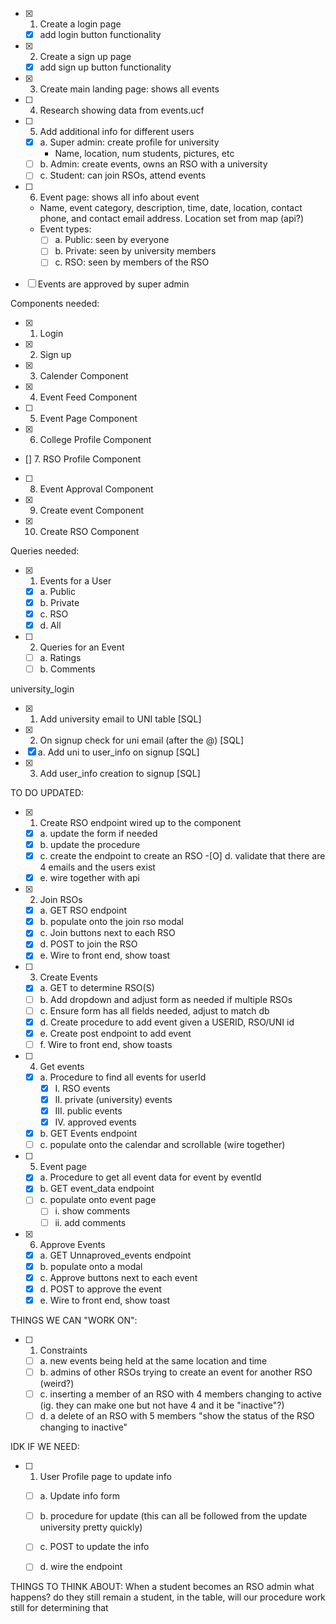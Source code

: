 - [x] 1. Create a login page
  - [x] add login button functionality
- [x] 2. Create a sign up page
  - [x] add sign up button functionality
- [x] 3. Create main landing page: shows all events
- [ ] 4. Research showing data from events.ucf
- [ ] 5. Add additional info for different users
  - [X] a. Super admin: create profile for university
    - Name, location, num students, pictures, etc
  - [ ] b. Admin: create events, owns an RSO with a university
  - [ ] c. Student: can join RSOs, attend events
- [ ] 6. Event page: shows all info about event

  - Name, event category, description, time, date, location, contact phone, and contact email address. Location set from map (api?)
  - Event types:
    - [ ] a. Public: seen by everyone
    - [ ] b. Private: seen by university members
    - [ ] c. RSO: seen by members of the RSO

- [ ] Events are approved by super admin

Components needed:

- [x] 1. Login
- [x] 2. Sign up
- [x] 3. Calender Component
- [x] 4. Event Feed Component
- [ ] 5. Event Page Component
- [x] 6. College Profile Component
- [] 7. RSO Profile Component
- [ ] 8. Event Approval Component
- [x] 9. Create event Component
- [x] 10. Create RSO Component

Queries needed:

- [x] 1. Events for a User
  - [x] a. Public
  - [x] b. Private
  - [x] c. RSO
  - [x] d. All
- [ ] 2. Queries for an Event
  - [ ] a. Ratings
  - [ ] b. Comments

university_login
- [x] 1. Add university email to UNI table [SQL]
- [x] 2. On signup check for uni email (after the @) [SQL]
-   [x] a. Add uni to user_info on signup [SQL]
- [x] 3. Add user_info creation to signup [SQL]


TO DO UPDATED:
- [X] 1. Create RSO endpoint wired up to the component
  -[X] a. update the form if needed
  -[x] b. update the procedure
  -[X] c. create the endpoint to create an RSO
  -[O] d. validate that there are 4 emails and the users exist
  -[X] e. wire together with api

- [X] 2. Join RSOs
  -[X] a. GET RSO endpoint
  -[X] b. populate onto the join rso modal
  -[X] c. Join buttons next to each RSO
  -[X] d. POST to join the RSO
  -[X] e. Wire to front end, show toast

- [ ] 3. Create Events
  -[X] a. GET to determine RSO(S)
  -[ ] b. Add dropdown and adjust form as needed if multiple RSOs
  -[ ] c. Ensure form has all fields needed, adjust to match db
  -[X] d. Create procedure to add event given a USERID, RSO/UNI id
  -[X] e. Create post endpoint to add event
  -[ ] f. Wire to front end, show toasts

- [ ] 4. Get events
  -[X] a. Procedure to find all events for userId
    -[X] I. RSO events
    -[X] II. private (university) events
    -[X] III. public events
    -[X] IV. approved events
  -[X] b. GET Events endpoint
  -[ ] c. populate onto the calendar and scrollable (wire together)

- [ ] 5. Event page
  -[X] a. Procedure to get all event data for event by eventId
  -[X] b. GET event_data endpoint
  -[ ] c. populate onto event page
    -[ ] i. show comments
    -[ ] ii. add comments

- [X] 6. Approve Events
  -[X] a. GET Unnaproved_events endpoint
  -[X] b. populate onto a modal
  -[X] c. Approve buttons next to each event
  -[X] d. POST to approve the event
  -[X] e. Wire to front end, show toast

THINGS WE CAN "WORK ON":
- [ ] 1. Constraints
  - [ ] a. new events being held at the same location and time
  - [ ] b. admins of other RSOs trying to create an event for another RSO (weird?)
  - [ ] c. inserting a member of an RSO with 4 members changing to active (ig. they can make one but not have 4 and it be "inactive"?)
  - [ ] d. a delete of an RSO with 5 members "show the status of the RSO changing to inactive"

IDK IF WE NEED:
- [ ] 1. User Profile page to update info
  -[ ] a. Update info form
  -[ ] b. procedure for update (this can all be followed from the update university pretty quickly)
  -[ ] c. POST to update the info
  -[ ] d. wire the endpoint


THINGS TO THINK ABOUT: When a student becomes an RSO admin what happens? do they still remain a student, in the table, will our procedure work still for determining that
